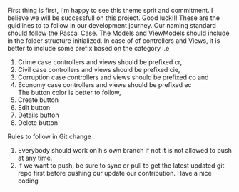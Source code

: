 First thing is first, I'm happy to see this theme sprit and commitment. I believe we will be successfull on this project. Good luck!!!
These are the guidlines to to follow in our development journey.
Our naming standard should follow the Pascal Case.
The Models and ViewModels should include in the folder structure initialized.
In case of of controllers and Views, it is better to include some prefix based on the category i.e 
1. Crime case controllers and views should be prefixed cr,
2. Civil case controllers and views should be prefixed cie,
3. Corruption case controllers and views should be prefixed co and
4. Economy case controllers and views should be prefixed ec  
The button color is better to follow,
1.  Create button <btn-success>
2. Edit button <btn-warnning>
3. Details button <btn-info>
4. Delete button <btn-danger>

Rules to follow in Git change
1. Everybody should work on his own branch if not it is not allowed to push at any time.
2. If we want to push, be sure to sync or pull to get the latest updated git repo first before pushing our update our contribution.
Have a nice coding

